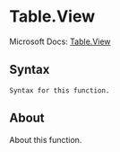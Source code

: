 ---
---

# Table.View

Microsoft Docs: [Table.View](https://docs.microsoft.com/en-us/powerquery-m/table-view)

## Syntax

```powerquery-m
Syntax for this function.
```

## About

About this function.


